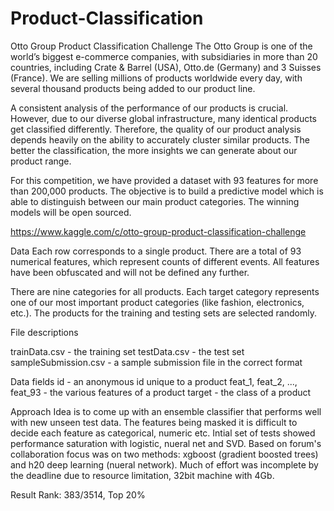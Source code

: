 # Product-Classification
Otto Group Product Classification Challenge
The Otto Group is one of the world’s biggest e-commerce companies, with subsidiaries in more than 20 countries, including Crate & Barrel (USA), Otto.de (Germany) and 3 Suisses (France). We are selling millions of products worldwide every day, with several thousand products being added to our product line.

A consistent analysis of the performance of our products is crucial. However, due to our diverse global infrastructure, many identical products get classified differently. Therefore, the quality of our product analysis depends heavily on the ability to accurately cluster similar products. The better the classification, the more insights we can generate about our product range.

For this competition, we have provided a dataset with 93 features for more than 200,000 products. The objective is to build a predictive model which is able to distinguish between our main product categories. The winning models will be open sourced.

https://www.kaggle.com/c/otto-group-product-classification-challenge

Data
Each row corresponds to a single product. There are a total of 93 numerical features, which represent counts of different events. All features have been obfuscated and will not be defined any further.

There are nine categories for all products. Each target category represents one of our most important product categories (like fashion, electronics, etc.). The products for the training and testing sets are selected randomly.

File descriptions

trainData.csv - the training set
testData.csv - the test set
sampleSubmission.csv - a sample submission file in the correct format

Data fields
id - an anonymous id unique to a product
feat_1, feat_2, ..., feat_93 - the various features of a product
target - the class of a product

Approach
Idea is to come up with an ensemble classifier that performs well with new unseen test data. The features being masked it is difficult to decide each feature as categorical, numeric etc. Intial set of tests showed performance saturation with logistic, nueral net and SVD. Based on forum's collaboration focus was on two methods: xgboost (gradient boosted trees) and h20 deep learning (nueral network). Much of effort was incomplete by the deadline due to resource limitation, 32bit machine with 4Gb.

Result
Rank: 383/3514, Top 20%

